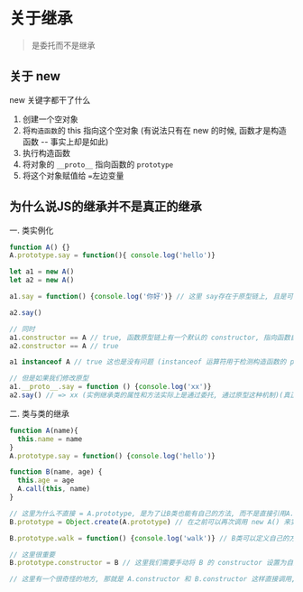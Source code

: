 

# 关于继承

> 是委托而不是继承

## 关于 new

new 关键字都干了什么

1. 创建一个空对象
2. 将`构造函数`的 this 指向这个空对象 (有说法只有在 new 的时候, 函数才是构造函数 -- 事实上却是如此)
3. 执行构造函数
4. 将对象的 `__proto__` 指向函数的 `prototype`
5. 将这个对象赋值给 `=`左边变量

## 为什么说JS的继承并不是真正的继承

一. 类实例化
```js
function A() {}
A.prototype.say = function(){ console.log('hello')} 

let a1 = new A()
let a2 = new A()

a1.say = function() {console.log('你好')} // 这里 say存在于原型链上, 且是可读写的, 所以可以重新给a1重新定义say属性

a2.say()

// 同时
a1.constructor == A // true, 函数原型链上有一个默认的 constructor, 指向函数自身
a2.constructor == A // true

a1 instanceof A // true 这也是没有问题 (instanceof 运算符用于检测构造函数的 prototype 属性是否出现在某个实例对象的原型链上)

// 但是如果我们修改原型
a1.__proto__.say = function () {console.log('xx')}
a2.say() // => xx (实例继承类的属性和方法实际上是通过委托, 通过原型这种机制)(真正的继承, 应该是实例的样子有类定义, 之外实例如何修改都影响不了类)
```

二. 类与类的继承
```js
function A(name){
  this.name = name
}
A.prototype.say = function() {console.log('hello')}

function B(name, age) {
  this.age = age
  A.call(this, name)
}

// 这里为什么不直接 = A.prototype, 是为了让B类也能有自己的方法, 而不是直接引用A.prototype
B.prototype = Object.create(A.prototype) // 在之前可以再次调用 new A() 来实现

B.prototype.walk = function() {console.log('walk')} // B类可以定义自己的方法

// 这里很重要
B.prototype.constructor = B // 这里我们需要手动将 B 的 constructor 设置为自身, 不然B的实例的constructor将会是A

// 这里有一个很奇怪的地方, 那就是 A.constructor 和 B.constructor 这样直接调用, 都不会去原型链查找, 而是默认是 Function


```